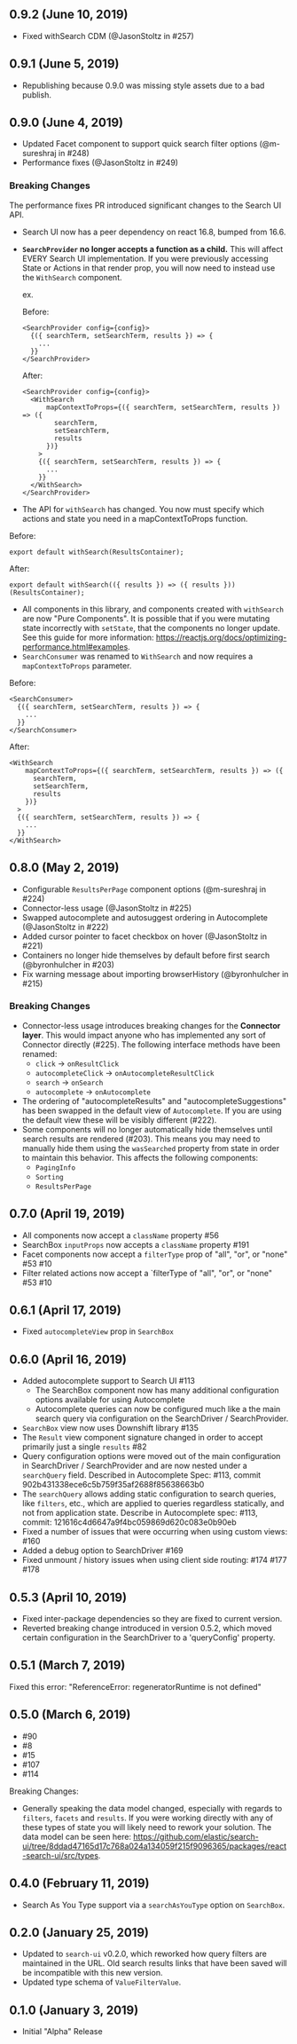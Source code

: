## 0.9.2 (June 10, 2019)

- Fixed withSearch CDM (@JasonStoltz in #257)

## 0.9.1 (June 5, 2019)

- Republishing because 0.9.0 was missing style assets due to a bad publish.

## 0.9.0 (June 4, 2019)

- Updated Facet component to support quick search filter options (@m-sureshraj in #248)
- Performance fixes (@JasonStoltz in #249)

### Breaking Changes

The performance fixes PR introduced significant changes to the Search UI API.

- Search UI now has a peer dependency on react 16.8, bumped from 16.6.
- **`SearchProvider` no longer accepts a function as a child.** This will affect
  EVERY Search UI implementation. If you were previously accessing State or Actions
  in that render prop, you will now need to instead use the `WithSearch` component.

  ex.

  Before:

  ```
  <SearchProvider config={config}>
    {({ searchTerm, setSearchTerm, results }) => {
      ...
    }}
  </SearchProvider>
  ```

  After:

  ```
  <SearchProvider config={config}>
    <WithSearch
        mapContextToProps={({ searchTerm, setSearchTerm, results }) => ({
          searchTerm,
          setSearchTerm,
          results
        })}
      >
      {({ searchTerm, setSearchTerm, results }) => {
        ...
      }}
    </WithSearch>
  </SearchProvider>
  ```

- The API for `withSearch` has changed. You now must specify which actions and state you need in a
  mapContextToProps function.

Before:

```
export default withSearch(ResultsContainer);
```

After:

```
export default withSearch(({ results }) => ({ results }))(ResultsContainer);
```

- All components in this library, and components created with `withSearch` are now
  "Pure Components". It is possible that if you were mutating state incorrectly with `setState`, that the components
  no longer update. See this guide for more information: https://reactjs.org/docs/optimizing-performance.html#examples.
- `SearchConsumer` was renamed to `WithSearch` and now requires a `mapContextToProps` parameter.

Before:

```
<SearchConsumer>
  {({ searchTerm, setSearchTerm, results }) => {
    ...
  }}
</SearchConsumer>
```

After:

```
<WithSearch
    mapContextToProps={({ searchTerm, setSearchTerm, results }) => ({
      searchTerm,
      setSearchTerm,
      results
    })}
  >
  {({ searchTerm, setSearchTerm, results }) => {
    ...
  }}
</WithSearch>
```

## 0.8.0 (May 2, 2019)

- Configurable `ResultsPerPage` component options (@m-sureshraj in #224)
- Connector-less usage (@JasonStoltz in #225)
- Swapped autocomplete and autosuggest ordering in Autocomplete (@JasonStoltz in #222)
- Added cursor pointer to facet checkbox on hover (@JasonStoltz in #221)
- Containers no longer hide themselves by default before first search (@byronhulcher in #203)
- Fix warning message about importing browserHistory (@byronhulcher in #215)

### Breaking Changes

- Connector-less usage introduces breaking changes for the **Connector layer**. This would impact anyone who has
  implemented any sort of Connector directly (#225). The following interface methods have been renamed:
  - `click` -> `onResultClick`
  - `autocompleteClick` -> `onAutocompleteResultClick`
  - `search` -> `onSearch`
  - `autocomplete` -> `onAutocomplete`
- The ordering of "autocompleteResults" and "autocompleteSuggestions" has been swapped in the default view of
  `Autocomplete`. If you are using the default view these will be visibly different (#222).
- Some components will no longer automatically hide themselves until search results are rendered (#203). This means
  you may need to manually hide them using the `wasSearched` property from state in order to maintain this behavior.
  This affects the following components:
  - `PagingInfo`
  - `Sorting`
  - `ResultsPerPage`

## 0.7.0 (April 19, 2019)

- All components now accept a `className` property #56
- SearchBox `inputProps` now accepts a `className` property #191
- Facet components now accept a `filterType` prop of "all", "or", or "none" #53 #10
- Filter related actions now accept a `filterType of "all", "or", or "none" #53 #10

## 0.6.1 (April 17, 2019)

- Fixed `autocompleteView` prop in `SearchBox`

## 0.6.0 (April 16, 2019)

- Added autocomplete support to Search UI #113
  - The SearchBox component now has many additional configuration options available for using Autocomplete
  - Autocomplete queries can now be configured much like a the main search query via configuration on the SearchDriver / SearchProvider.
- `SearchBox` view now uses Downshift library #135
- The `Result` view component signature changed in order to accept primarily just a single `results` #82
- Query configuration options were moved out of the main configuration in SearchDriver / SearchProvider and are now nested under a `searchQuery` field. Described in Autocomplete Spec: #113, commit 902b431338ece6c5b759f35af2688f85638663b0
- The `searchQuery` allows adding static configuration to search queries, like `filters`, etc., which are applied to queries regardless statically, and not from application state. Describe in Autocomplete spec: #113, commit: 121616c4d6647a9f4bc059869d620c083e0b90eb
- Fixed a number of issues that were occurring when using custom views: #160
- Added a debug option to SearchDriver #169
- Fixed unmount / history issues when using client side routing: #174 #177 #178

## 0.5.3 (April 10, 2019)

- Fixed inter-package dependencies so they are fixed to current version.
- Reverted breaking change introduced in version 0.5.2, which moved
  certain configuration in the SearchDriver to a 'queryConfig' property.

## 0.5.1 (March 7, 2019)

Fixed this error: "ReferenceError: regeneratorRuntime is not defined"

## 0.5.0 (March 6, 2019)

- #90
- #8
- #15
- #107
- #114

Breaking Changes:

- Generally speaking the data model changed, especially with regards to `filters`, `facets`
  and `results`. If you were working directly with any of these types of state
  you will likely need to rework your solution. The data model can be seen
  here: https://github.com/elastic/search-ui/tree/8ddad47165d17c768a024a134059f215f9096365/packages/react-search-ui/src/types.

## 0.4.0 (February 11, 2019)

- Search As You Type support via a `searchAsYouType` option on `SearchBox`.

## 0.2.0 (January 25, 2019)

- Updated to `search-ui` v0.2.0, which reworked how query filters are maintained
  in the URL. Old search results links that have been saved will be incompatible
  with this new version.
- Updated type schema of `ValueFilterValue`.

## 0.1.0 (January 3, 2019)

- Initial "Alpha" Release
